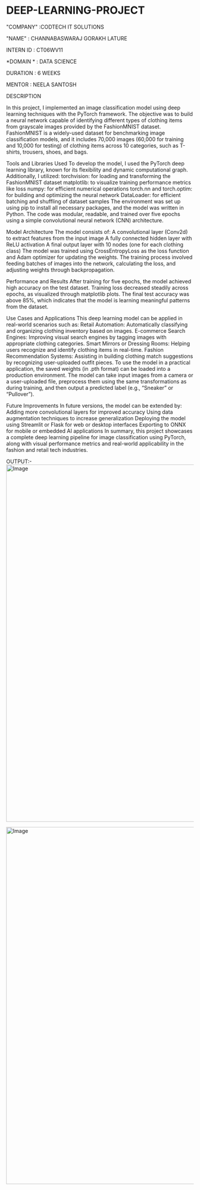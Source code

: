 # DEEP-LEARNING-PROJECT

"COMPANY" :CODTECH IT SOLUTIONS

"NAME" : CHANNABASWARAJ GORAKH LATURE

INTERN ID : CT06WV11

*DOMAIN * : DATA SCIENCE

DURATION : 6 WEEKS

MENTOR : NEELA SANTOSH

DESCRIPTION

In this project, I implemented an image classification model using deep learning techniques with the PyTorch framework. The objective was to build a neural network capable of identifying different types of clothing items from grayscale images provided by the FashionMNIST dataset. FashionMNIST is a widely-used dataset for benchmarking image classification models, and it includes 70,000 images (60,000 for training and 10,000 for testing) of clothing items across 10 categories, such as T-shirts, trousers, shoes, and bags.

Tools and Libraries Used
To develop the model, I used the PyTorch deep learning library, known for its flexibility and dynamic computational graph. Additionally, I utilized:
torchvision: for loading and transforming the FashionMNIST dataset
matplotlib: to visualize training performance metrics like loss
numpy: for efficient numerical operations
torch.nn and torch.optim: for building and optimizing the neural network
DataLoader: for efficient batching and shuffling of dataset samples
The environment was set up using pip to install all necessary packages, and the model was written in Python. The code was modular, readable, and trained over five epochs using a simple convolutional neural network (CNN) architecture.

Model Architecture
The model consists of:
A convolutional layer (Conv2d) to extract features from the input image
A fully connected hidden layer with ReLU activation
A final output layer with 10 nodes (one for each clothing class)
The model was trained using CrossEntropyLoss as the loss function and Adam optimizer for updating the weights. The training process involved feeding batches of images into the network, calculating the loss, and adjusting weights through backpropagation.

Performance and Results
After training for five epochs, the model achieved high accuracy on the test dataset. Training loss decreased steadily across epochs, as visualized through matplotlib plots. The final test accuracy was above 85%, which indicates that the model is learning meaningful patterns from the dataset.

Use Cases and Applications
This deep learning model can be applied in real-world scenarios such as:
Retail Automation: Automatically classifying and organizing clothing inventory based on images.
E-commerce Search Engines: Improving visual search engines by tagging images with appropriate clothing categories.
Smart Mirrors or Dressing Rooms: Helping users recognize and identify clothing items in real-time.
Fashion Recommendation Systems: Assisting in building clothing match suggestions by recognizing user-uploaded outfit pieces.
To use the model in a practical application, the saved weights (in .pth format) can be loaded into a production environment. The model can take input images from a camera or a user-uploaded file, preprocess them using the same transformations as during training, and then output a predicted label (e.g., “Sneaker” or “Pullover”).

Future Improvements
In future versions, the model can be extended by:
Adding more convolutional layers for improved accuracy
Using data augmentation techniques to increase generalization
Deploying the model using Streamlit or Flask for web or desktop interfaces
Exporting to ONNX for mobile or embedded AI applications
In summary, this project showcases a complete deep learning pipeline for image classification using PyTorch, along with visual performance metrics and real-world applicability in the fashion and retail tech industries.

OUTPUT:-
<img width="960" alt="Image" src="https://github.com/user-attachments/assets/a480c05f-bf4d-42f2-abac-1583906ae939" />

<img width="960" alt="Image" src="https://github.com/user-attachments/assets/a97e2fec-dcdf-4a87-9822-f330c533272f" />
